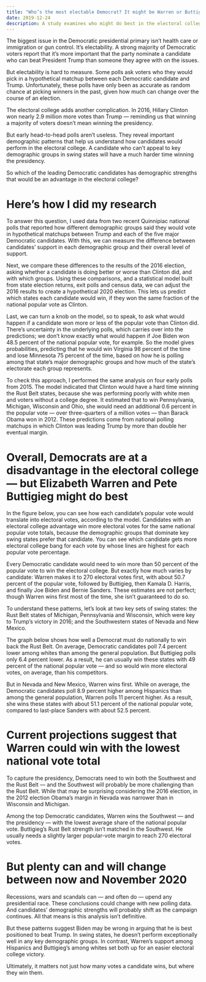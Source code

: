 ```yaml
---
title: "Who’s the most electable Democrat? It might be Warren or Buttigieg, not Biden."
date: 2019-12-24
description: A study examines who might do best in the electoral college. 
---
```


The biggest issue in the Democratic presidential primary isn’t health care or
immigration or gun control. It’s electability. A strong majority of Democratic
voters report that it’s more important that the party nominate a candidate who
can beat President Trump than someone they agree with on the issues.

But electability is hard to measure. Some polls ask voters who they would pick
in a hypothetical matchup between each Democratic candidate and Trump.
Unfortunately, these polls have only been as accurate as random chance at
picking winners in the past, given how much can change over the course of an
election.

The electoral college adds another complication. In 2016, Hillary Clinton won
nearly 2.9 million more votes than Trump — reminding us that winning a majority
of voters doesn’t mean winning the presidency.

But early head-to-head polls aren’t useless. They reveal important demographic
patterns that help us understand how candidates would perform in the electoral
college. A candidate who can’t appeal to key demographic groups in swing states
will have a much harder time winning the presidency.

So which of the leading Democratic candidates has demographic strengths that
would be an advantage in the electoral college?

# Here’s how I did my research

To answer this question, I used data from two recent Quinnipiac national polls
that reported how different demographic groups said they would vote in
hypothetical matchups between Trump and each of the five major Democratic
candidates. With this, we can measure the difference between candidates’
support in each demographic group and their overall level of support.

Next, we compare these differences to the results of the 2016 election, asking
whether a candidate is doing better or worse than Clinton did, and with which
groups. Using these comparisons, and a statistical model built from state
election returns, exit polls and census data, we can adjust the 2016 results to
create a hypothetical 2020 election. This lets us predict which states each
candidate would win, if they won the same fraction of the national popular vote
as Clinton.

Last, we can turn a knob on the model, so to speak, to ask what would happen if
a candidate won more or less of the popular vote than Clinton did. There’s
uncertainty in the underlying polls, which carries over into the predictions;
we don’t know exactly what would happen if Joe Biden won 48.5 percent of the
national popular vote, for example. So the model gives probabilities,
predicting that he would win Virginia 98 percent of the time and lose Minnesota
75 percent of the time, based on how he is polling among that state’s major
demographic groups and how much of the state’s electorate each group
represents.

To check this approach, I performed the same analysis on four early polls from
2015. The model indicated that Clinton would have a hard time winning the Rust
Belt states, because she was performing poorly with white men and voters
without a college degree. It estimated that to win Pennsylvania, Michigan,
Wisconsin and Ohio, she would need an additional 0.6 percent in the popular
vote — over three-quarters of a million votes — than Barack Obama won in 2012.
These predictions come from national polling matchups in which Clinton was
leading Trump by more than double her eventual margin.

# Overall, Democrats are at a disadvantage in the electoral college — but Elizabeth Warren and Pete Buttigieg might do best

In the figure below, you can see how each candidate’s popular vote would
translate into electoral votes, according to the model. Candidates with an
electoral college advantage win more electoral votes for the same national
popular vote totals, because the demographic groups that dominate key swing
states prefer that candidate. You can see which candidate gets more electoral
college bang for each vote by whose lines are highest for each popular vote
percentage.

Every Democratic candidate would need to win more than 50 percent of the
popular vote to win the electoral college. But exactly how much varies by
candidate: Warren makes it to 270 electoral votes first, with about 50.7
percent of the popular vote, followed by Buttigieg, then Kamala D. Harris, and
finally Joe Biden and Bernie Sanders. These estimates are not perfect; though
Warren wins first most of the time, she isn’t guaranteed to do so.

To understand these patterns, let’s look at two key sets of swing states: the
Rust Belt states of Michigan, Pennsylvania and Wisconsin, which were key to
Trump’s victory in 2016; and the Southwestern states of Nevada and New Mexico.

The graph below shows how well a Democrat must do nationally to win back the
Rust Belt. On average, Democratic candidates poll 7.4 percent lower among
whites than among the general population. But Buttigieg polls only 6.4 percent
lower. As a result, he can usually win these states with 49 percent of the
national popular vote — and so would win more electoral votes, on average, than
his competitors.

But in Nevada and New Mexico, Warren wins first. While on average, the
Democratic candidates poll 8.9 percent higher among Hispanics than among the
general population, Warren polls 11 percent higher. As a result, she wins these
states with about 51.1 percent of the national popular vote, compared to
last-place Sanders with about 52.5 percent.

# Current projections suggest that Warren could win with the lowest national vote total

To capture the presidency, Democrats need to win both the Southwest and the
Rust Belt — and the Southwest will probably be more challenging than the Rust
Belt. While that may be surprising considering the 2016 election, in the 2012
election Obama’s margin in Nevada was narrower than in Wisconsin and Michigan.

Among the top Democratic candidates, Warren wins the Southwest — and the
presidency — with the lowest average share of the national popular vote.
Buttigieg’s Rust Belt strength isn’t matched in the Southwest. He usually needs
a slightly larger popular-vote margin to reach 270 electoral votes.

# But plenty can and will change between now and November 2020

Recessions, wars and scandals can — and often do — upend any presidential race.
These conclusions could change with new polling data. And candidates’
demographic strengths will probably shift as the campaign continues. All that
means is this analysis isn’t definitive.

But these patterns suggest Biden may be wrong in arguing that he is best
positioned to beat Trump. In swing states, he doesn’t perform exceptionally
well in any key demographic groups. In contrast, Warren’s support among
Hispanics and Buttigieg’s among whites set both up for an easier electoral
college victory.

Ultimately, it matters not just how many votes a candidate wins, but where they
win them.
